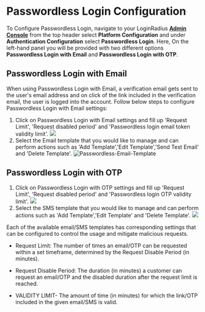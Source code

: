 # Passwordless Login Configuration

To Configure Passwordless Login, navigate to your LoginRadius [**Admin Console**](https://adminconsole.loginradius.com/) from the top header select **Platform Configuration** and under **Authentication Configuration** select **Passwordless Login**. Here, On the left-hand panel you will be provided with two different options **Passwordless Login with Email** and **Passwordless Login with OTP**.

## Passwordless Login with Email

When using Passwordless Login with Email, a verification email gets sent to the user's email address and on click of the link included in the verification email, the user is logged into the account. Follow below steps to configure Passwordless Login with Email settings:

1. Click on Passwordless Login with Email settings and fill up 'Request Limit', 'Request disabled period' and 'Passwordless login email token validity limit'.
   ![](https://apidocs.lrcontent.com/images/ac1_42235e931570cb4805.12612726.png)
2. Select the Email template that you would like to manage and can perform actions such as 'Add Template','Edit Template','Send Test Email' and 'Delete Template'.
   ![Passwordless-Email-Template](https://apidocs.lrcontent.com/images/8--Passwordless-Email-Template_1507763025b94206084.04962289.png "Passwordless-Email-Template")

## Passwordless Login with OTP

1. Click on Passwordless Login with OTP settings and fill up 'Request Limit', 'Request disabled period' and 'Passwordless login OTP validity limit'.
   ![](https://apidocs.lrcontent.com/images/ac3_192385e9315ce249905.98556117.png )
2. Select the SMS template that you would like to manage and can perform actions such as 'Add Template','Edit Template' and 'Delete Template'.
   ![](https://apidocs.lrcontent.com/images/ac4_262495e9315eee1f6f6.69094428.png)

Each of the available email/SMS templates has corresponding settings that can be configured to control the usage and mitigate malicious requests.

- Request Limit: The number of times an email/OTP can be requested within a set timeframe, determined by the Request Disable Period (in minutes).

- Request Disable Period: The duration (in minutes) a customer can request an email/OTP and the disabled duration after the request limit is reached. 

- VALIDITY LIMIT- The amount of time (in minutes) for which the link/OTP included in the given email/SMS is valid.
